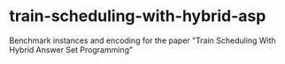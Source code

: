 # train-scheduling-with-hybrid-asp
Benchmark instances and encoding for the paper "Train Scheduling With Hybrid Answer Set Programming"
